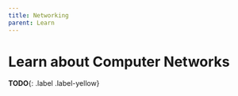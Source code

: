 ```yaml
---
title: Networking
parent: Learn
---
```


# Learn about Computer Networks

**TODO**{: .label .label-yellow}
